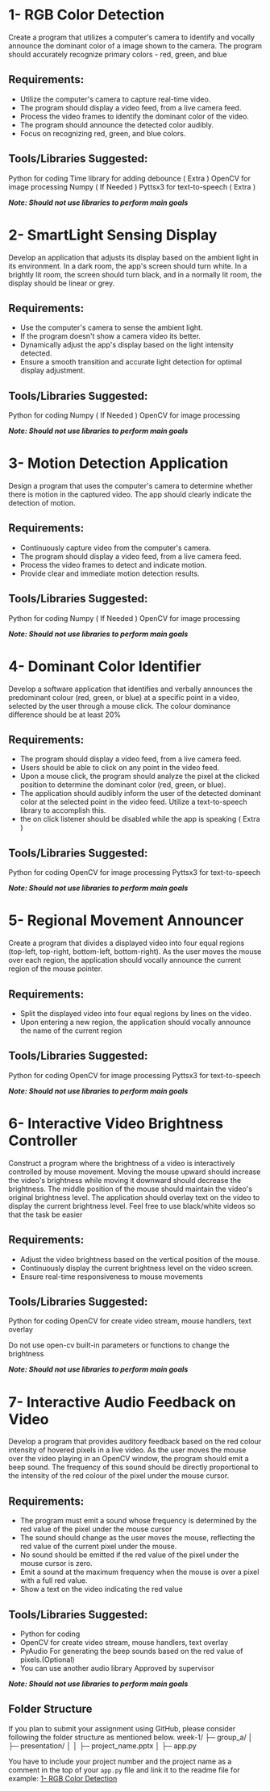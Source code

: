 # 1- RGB Color Detection
Create a program that utilizes a computer's camera to identify and vocally announce the dominant color of a image shown to the camera. The program should accurately recognize primary colors - red, green, and blue

## Requirements:
- Utilize the computer's camera to capture real-time video.
- The program should display a video feed, from a live camera feed.
- Process the video frames to identify the dominant color of the video.
- The program should announce the detected color audibly.
- Focus on recognizing red, green, and blue colors.

## Tools/Libraries Suggested:
Python for coding
Time library for adding debounce ( Extra )
OpenCV for image processing
Numpy ( If Needed )
Pyttsx3 for text-to-speech ( Extra )

<b><i>Note: Should not use libraries to perform main goals</i></b>


# 2- SmartLight Sensing Display
Develop an application that adjusts its display based on the ambient light in its environment. In a dark room, the app's screen should turn white. In a brightly lit room, the screen should turn black, and in a normally lit room, the display should be linear or grey.

## Requirements:
- Use the computer's camera to sense the ambient light.
- If the program doesn't show a camera video its better.
- Dynamically adjust the app's display based on the light intensity detected.
- Ensure a smooth transition and accurate light detection for optimal display adjustment.

## Tools/Libraries Suggested:
Python for coding
Numpy ( If Needed )
OpenCV for image processing


<b><i>Note: Should not use libraries to perform main goals</i></b>






# 3- Motion Detection Application
Design a program that uses the computer's camera to determine whether there is motion in the captured video. The app should clearly indicate the detection of motion.

## Requirements:
   - Continuously capture video from the computer's camera.
   - The program should display a video feed, from a live camera feed.
   - Process the video frames to detect and indicate motion.
   - Provide clear and immediate motion detection results.

## Tools/Libraries Suggested:
Python for coding
Numpy ( If Needed )
OpenCV for image processing

<b><i>Note: Should not use libraries to perform main goals</i></b>







# 4- Dominant Color Identifier
Develop a software application that identifies and verbally announces the predominant colour (red, green, or blue) at a specific point in a video, selected by the user through a mouse click. The colour dominance difference should be at least 20%

## Requirements:
   - The program should display a video feed, from a live camera feed.
   - Users should be able to click on any point in the video feed.
   - Upon a mouse click, the program should analyze the pixel at the clicked position to     determine the dominant color (red, green, or blue).
   - The application should audibly inform the user of the detected dominant color at the selected point in the video feed. Utilize a text-to-speech library to accomplish this.
  - the on click listener should be disabled while the app is speaking ( Extra )

## Tools/Libraries Suggested:
Python for coding
OpenCV for image processing
Pyttsx3 for text-to-speech

<b><i>Note: Should not use libraries to perform main goals</i></b>



# 5- Regional Movement Announcer
Create a program that divides a displayed video into four equal regions (top-left, top-right, bottom-left, bottom-right). As the user moves the mouse over each region, the application should vocally announce the current region of the mouse pointer.

## Requirements:
   - Split the displayed video into four equal regions by lines on the video.
   - Upon entering a new region, the application should vocally announce the name of the current region

## Tools/Libraries Suggested:
Python for coding
OpenCV for image processing
Pyttsx3 for text-to-speech

<b><i>Note: Should not use libraries to perform main goals</i></b>



# 6- Interactive Video Brightness Controller
Construct a program where the brightness of a video is interactively controlled by mouse movement. Moving the mouse upward should increase the video's brightness while moving it downward should decrease the brightness. The middle position of the mouse should maintain the video's original brightness level. The application should overlay text on the video to display the current brightness level. Feel free to use black/white videos so that the task be easier

## Requirements:
   - Adjust the video brightness based on the vertical position of the mouse.
   - Continuously display the current brightness level on the video screen.
   - Ensure real-time responsiveness to mouse movements

## Tools/Libraries Suggested:
Python for coding
OpenCV for create video stream, mouse handlers, text overlay

Do not use open-cv built-in parameters or functions to change the brightness

<b><i>Note: Should not use libraries to perform main goals</i></b>

# 7- Interactive Audio Feedback on Video
Develop a program that provides auditory feedback based on the red colour intensity of hovered pixels in a live video. As the user moves the mouse over the video playing in an OpenCV window, the program should emit a beep sound. The frequency of this sound should be directly proportional to the intensity of the red colour of the pixel under the mouse cursor.

## Requirements:
   - The program must emit a sound whose frequency is determined by the red value of the pixel under the mouse cursor
   - The sound should change as the user moves the mouse, reflecting the red value of the current pixel under the mouse.
   - No sound should be emitted if the red value of the pixel under the mouse cursor is zero.
   - Emit a sound at the maximum frequency when the mouse is over a pixel with a full red value.
   - Show a text on the video indicating the red value

## Tools/Libraries Suggested:
- Python for coding
- OpenCV for create video stream, mouse handlers, text overlay
- PyAudio For generating the beep sounds based on the red value of pixels.(Optional)
- You can use another audio library Approved by supervisor

<b><i>Note: Should not use libraries to perform main goals</i></b>

## Folder Structure

If you plan to submit your assignment using GitHub, please consider following the folder structure as mentioned below.
week-1/
├─ group_a/
│ ├─ presentation/
│ │ ├─ project_name.pptx
│ ├─ app.py

You have to include your project number and the project name as a comment in the top of your `app.py` file
and link it to the readme file for example: [1- RGB Color Detection](https://github.com/kodo-yousif/AI-Practical-Tasks/tree/main/2023-2024/week-1#1--rgb-color-detection)